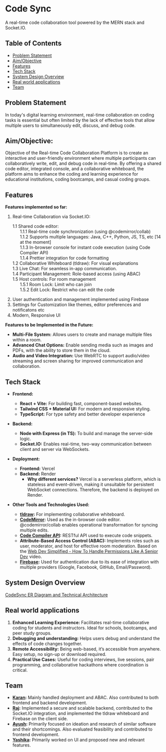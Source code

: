 # Code Sync

A real-time code collaboration tool powered by the MERN stack and Socket.IO.

## Table of Contents

- [Problem Statement](#problem-statement)
- [Aim/Objective](#aimobjective)
- [Features](#features)
- [Tech Stack](#tech-stack)
- [System Design Overview](#system-design-overview)
- [Real world applications](#real-world-applications)
- [Team](#team)

## Problem Statement

In today's digital learning environment, real-time collaboration on coding tasks is essential but often limited by the lack of effective tools that allow multiple users to simultaneously edit, discuss, and debug code.

## Aim/Objective:

Objective of the Real-time Code Collaboration Platform is to create an interactive and user-friendly environment where multiple participants can collaboratively write, edit, and debug code in real-time. By offering a shared code editor, integrated console, and a collaborative whiteboard, the platform aims to enhance the coding and learning experience for educational institutions, coding bootcamps, and casual coding groups.

## Features

**Features implemented so far:**

1. Real-time Collaboration via Socket.IO:
<ul type='none'>
    <li>
        1.1 Shared code editor:
        <ul type='none'>
            <li>
                1.1.1 Real-time code synchronization (using @codemirror/collab)
            </li>
            <li>
                1.1.2 Supports multiple languages: Java, C++, Python, JS, TS, etc [14 at the moment]
            </li>
            <li>
                1.1.3 In-browser console for instant code execution (using Code Compiler API)
            </li>
            <li>
                1.1.4 Prettier integration for code formatting
            </li>
        </ul>
    </li>
    <li>
        1.2 Collaborative Whiteboard (tldraw): For visual explanations
    </li>
    <li>
        1.3 Live Chat: For seamless in-app communication.
    </li>
    <li>
        1.4 Participant Management: Role-based access (using ABAC)
    </li>
    <li>
        1.5 Host controls: For room management
        <ul type='none'>
            <li>
                1.5.1 Room Lock: Limit who can join
            </li>
            <li>
                1.5.2 Edit Lock: Restrict who can edit the code
            </li>
        </ul>
    </li>
</ul>

2. User authentication and management implemented using Firebase
3. Settings for Customization like themes, editor preferences and notificatons etc
4. Modern, Responsive UI

**Features to be Implemented in the Future:**

- **Multi-File System:** Allows users to create and manage multiple files within a room.
- **Advanced Chat Options:** Enable sending media such as images and PDFs, with the ability to store them in the cloud.
- **Audio and Video Integration:** Use WebRTC to support audio/video streaming and screen sharing for improved communication and collaboration.

## Tech Stack

- **Frontend:**
  - **React + Vite:** For building fast, component-based websites.
  - **Tailwind CSS + Material UI:** For modern and responsive styling.
  - **TypeScript:** For type safety and better developer experience

- **Backend:**
  - **Node with Express (in TS):** To build and manage the server-side logic.
  - **Socket.IO:** Enables real-time, two-way communication between client and server via WebSockets.

- **Deployment:**
  - **Frontend:** Vercel
  - **Backend:** Render
    - **Why different services?** Vercel is a serverless platform, which is stateless and event-driven, making it unsuitable for persistent WebSocket connections. Therefore, the backend is deployed on Render.

- **Other Tools and Technologies Used:**
  - [**tldraw**](https://tldraw.dev/)**:** For implementing collaborative whiteboard.
  - [**CodeMirror**](https://codemirror.net/)**:** Used as the in-browser code editor. @codemirror/collab enables operational transformation for syncing multiple edits.
  - [**Code Compiler API**](https://rapidapi.com/abdheshnayak/api/code-compiler)**:** RESTful API used to execute code snippets.
  - **Attribute-Based Access Control (ABAC):** Implements roles such as user, moderator, and host for effective room moderation. Based on the [Web Dev Simplified - How To Handle Permissions Like A Senior Dev](https://youtu.be/5GG-VUvruzE?si=NTVrL44oXBznGtKX) video.
  - [**Firebase**](https://firebase.google.com/docs/auth)**:** Used for authentication due to its ease of integration with multiple providers (Google, Facebook, GitHub, Email/Password). 

## System Design Overview

[CodeSync ER Diagram and Technical Architecture](https://app.eraser.io/workspace/ewHbT6LRwZ1UOKbTdjaM)

## Real world applications

1. **Enhanced Learning Experience:**
   Facilitates real-time collaborative coding for students and instructors. Ideal for schools, bootcamps, and peer study groups.
2. **Debugging and understanding:**
   Helps users debug and understand the effects of code changes together.
3. **Remote Accessibility:**
   Being web-based, it’s accessible from anywhere.<br />
   Easy setup, no sign-up or download required.
4. **Practical Use Cases:**
   Useful for coding interviews, live sessions, pair programming, and collaborative hackathons where coordination is critical.

## Team

  - [**Karan**](https://github.com/Karan-Bisht16)**:** Mainly handled deployment and ABAC. Also contributed to both frontend and backend development.
  - [**Raj**](https://github.com/rkchaos/)**:** Implemented a secure and scalable backend, contributed to the Socket.IO integration, and implemented the tldraw whiteboard and Firebase on the client side.
  - [**Ayush**](https://github.com/ayushgitt)**:** Primarily focused on ideation and research of similar software and their shortcomings. Also evaluated feasibility and contributed to frontend development.
  - [**Yashika**](https://github.com/Yashika1711)**:** Primarily worked on UI and proposed new and relevant features.
